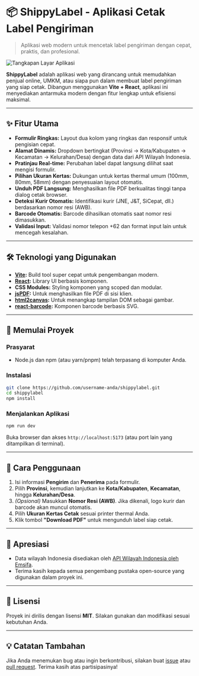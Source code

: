 # 📦 ShippyLabel - Aplikasi Cetak Label Pengiriman

> Aplikasi web modern untuk mencetak label pengiriman dengan cepat, praktis, dan profesional.

![Tangkapan Layar Aplikasi](https://5leepy-img.netlify.app/shippylabelimgs/shippylabel.png) 

**ShippyLabel** adalah aplikasi web yang dirancang untuk memudahkan penjual online, UMKM, atau siapa pun dalam membuat label pengiriman yang siap cetak. Dibangun menggunakan **Vite + React**, aplikasi ini menyediakan antarmuka modern dengan fitur lengkap untuk efisiensi maksimal.

---

## ✨ Fitur Utama

* **Formulir Ringkas:** Layout dua kolom yang ringkas dan responsif untuk pengisian cepat.
* **Alamat Dinamis:** Dropdown bertingkat (Provinsi → Kota/Kabupaten → Kecamatan → Kelurahan/Desa) dengan data dari API Wilayah Indonesia.
* **Pratinjau Real-time:** Perubahan label dapat langsung dilihat saat mengisi formulir.
* **Pilihan Ukuran Kertas:** Dukungan untuk kertas thermal umum (100mm, 80mm, 58mm) dengan penyesuaian layout otomatis.
* **Unduh PDF Langsung:** Menghasilkan file PDF berkualitas tinggi tanpa dialog cetak browser.
* **Deteksi Kurir Otomatis:** Identifikasi kurir (JNE, J\&T, SiCepat, dll.) berdasarkan nomor resi (AWB).
* **Barcode Otomatis:** Barcode dihasilkan otomatis saat nomor resi dimasukkan.
* **Validasi Input:** Validasi nomor telepon +62 dan format input lain untuk mencegah kesalahan.

---

## 🛠️ Teknologi yang Digunakan

* **[Vite](https://vitejs.dev/):** Build tool super cepat untuk pengembangan modern.
* **[React](https://reactjs.org/):** Library UI berbasis komponen.
* **CSS Modules:** Styling komponen yang scoped dan modular.
* **[jsPDF](https://github.com/parallax/jsPDF):** Untuk menghasilkan file PDF di sisi klien.
* **[html2canvas](https://github.com/niklasvh/html2canvas):** Untuk menangkap tampilan DOM sebagai gambar.
* **[react-barcode](https://github.com/kciter/react-barcode):** Komponen barcode berbasis SVG.

---

## 🚀 Memulai Proyek

### Prasyarat

* Node.js dan npm (atau yarn/pnpm) telah terpasang di komputer Anda.

### Instalasi

```bash
git clone https://github.com/username-anda/shippylabel.git
cd shippylabel
npm install
```

### Menjalankan Aplikasi

```bash
npm run dev
```

Buka browser dan akses `http://localhost:5173` (atau port lain yang ditampilkan di terminal).

---

## 📄 Cara Penggunaan

1. Isi informasi **Pengirim** dan **Penerima** pada formulir.
2. Pilih **Provinsi**, kemudian lanjutkan ke **Kota/Kabupaten**, **Kecamatan**, hingga **Kelurahan/Desa**.
3. *(Opsional)* Masukkan **Nomor Resi (AWB)**. Jika dikenali, logo kurir dan barcode akan muncul otomatis.
4. Pilih **Ukuran Kertas Cetak** sesuai printer thermal Anda.
5. Klik tombol **"Download PDF"** untuk mengunduh label siap cetak.

---

## 🙏 Apresiasi

* Data wilayah Indonesia disediakan oleh [API Wilayah Indonesia oleh Emsifa](https://emsifa.github.io/api-wilayah-indonesia/).
* Terima kasih kepada semua pengembang pustaka open-source yang digunakan dalam proyek ini.

---

## 📝 Lisensi

Proyek ini dirilis dengan lisensi **MIT**. Silakan gunakan dan modifikasi sesuai kebutuhan Anda.

---

## 💡 Catatan Tambahan

Jika Anda menemukan bug atau ingin berkontribusi, silakan buat [issue](https://github.com/5leepy/shippylabel/issues) atau [pull request](https://github.com/5leepy/shippylabel/pulls). Terima kasih atas partisipasinya!
